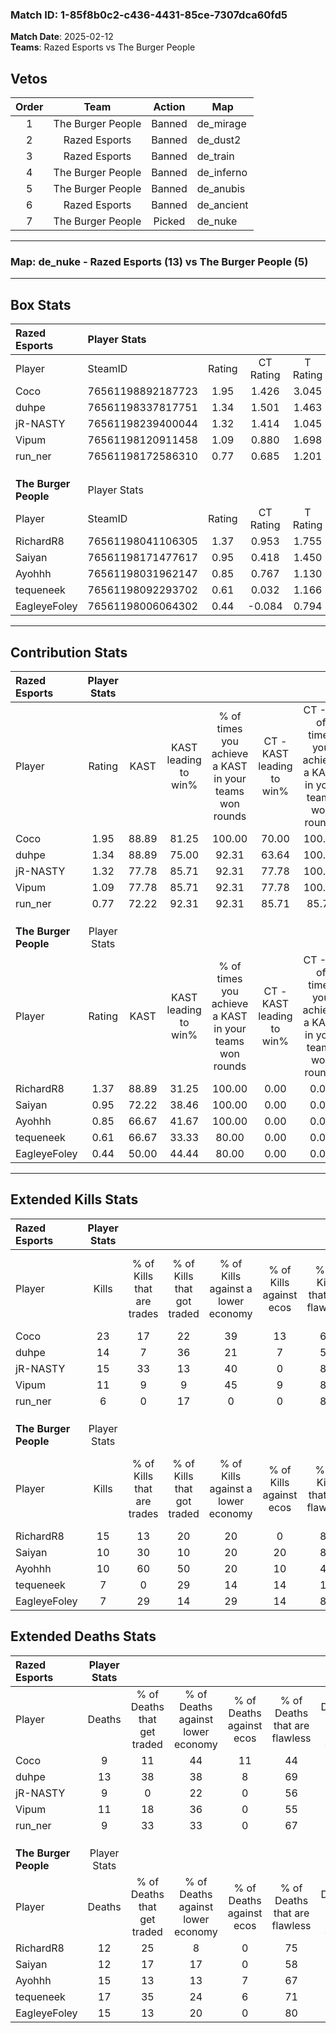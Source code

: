 ### Match ID: 1-85f8b0c2-c436-4431-85ce-7307dca60fd5  
**Match Date**: 2025-02-12  
**Teams**: Razed Esports vs The Burger People  

## Vetos  

| Order | Team | Action | Map |
| :---: | :--: | :----: | --- |
| 1 | The Burger People | Banned | de_mirage |
| 2 | Razed Esports | Banned | de_dust2 |
| 3 | Razed Esports | Banned | de_train |
| 4 | The Burger People | Banned | de_inferno |
| 5 | The Burger People | Banned | de_anubis |
| 6 | Razed Esports | Banned | de_ancient |
| 7 | The Burger People | Picked | de_nuke |

---  

### **Map**: de_nuke - Razed Esports (13) vs The Burger People (5)  
---  

## Box Stats  

| **Razed Esports**     | Player Stats      |        |           |          |       |       |       |         |        |      |     |
| :- | :- | :-: | :-: | :-: | :-: | :-: | :-: | :-: | :-: | :-: | :-: |
| Player                | SteamID           | Rating | CT Rating | T Rating | KAST  |  ADR  | Kills | Assists | Deaths | K/D  | HS% |
| Coco                  | 76561198892187723 |  1.95  |   1.426   |  3.045   | 88.89 | 121.6 |  23   |    3    |   9    | 2.56 | 82  |
| duhpe                 | 76561198337817751 |  1.34  |   1.501   |  1.463   | 88.89 | 96.3  |  14   |    6    |   13   | 1.08 | 64  |
| jR-NASTY              | 76561198239400044 |  1.32  |   1.414   |  1.045   | 77.78 | 69.2  |  15   |    3    |   9    | 1.67 | 33  |
| Vipum                 | 76561198120911458 |  1.09  |   0.880   |  1.698   | 77.78 | 71.3  |  11   |    6    |   11   | 1.00 | 27  |
| run_ner               | 76561198172586310 |  0.77  |   0.685   |  1.201   | 72.22 | 42.4  |   6   |    4    |   9    | 0.67 |  0  |
|                       |                   |        |           |          |       |       |       |         |        |      |     |
|                       |                   |        |           |          |       |       |       |         |        |      |     |
|                       |                   |        |           |          |       |       |       |         |        |      |     |
| **The Burger People** | Player Stats      |        |           |          |       |       |       |         |        |      |     |
| Player                | SteamID           | Rating | CT Rating | T Rating | KAST  |  ADR  | Kills | Assists | Deaths | K/D  | HS% |
| RichardR8             | 76561198041106305 |  1.37  |   0.953   |  1.755   | 88.89 | 85.8  |  15   |    3    |   12   | 1.25 | 66  |
| Saiyan                | 76561198171477617 |  0.95  |   0.418   |  1.450   | 72.22 | 66.9  |  10   |    4    |   12   | 0.83 | 30  |
| Ayohhh                | 76561198031962147 |  0.85  |   0.767   |  1.130   | 66.67 | 79.3  |  10   |    2    |   15   | 0.67 | 70  |
| tequeneek             | 76561198092293702 |  0.61  |   0.032   |  1.166   | 66.67 | 61.3  |   7   |    6    |   17   | 0.41 | 85  |
| EagleyeFoley          | 76561198006064302 |  0.44  |  -0.084   |  0.794   | 50.00 | 35.1  |   7   |    2    |   15   | 0.47 | 57  |
---  

## Contribution Stats  

| **Razed Esports**     | Player Stats |       |                      |                                                        |                           |                                                             |                          |                                                            |
| :- | :-: | :-: | :-: | :-: | :-: | :-: | :-: | :-: |
| Player                |    Rating    | KAST  | KAST leading to win% | % of times you achieve a KAST in your teams won rounds | CT - KAST leading to win% | CT - % of times you achieve a KAST in your teams won rounds | T - KAST leading to win% | T - % of times you achieve a KAST in your teams won rounds |
| Coco                  |     1.95     | 88.89 |        81.25         |                         100.00                         |           70.00           |                           100.00                            |          100.00          |                           100.00                           |
| duhpe                 |     1.34     | 88.89 |        75.00         |                         92.31                          |           63.64           |                           100.00                            |          100.00          |                           83.33                            |
| jR-NASTY              |     1.32     | 77.78 |        85.71         |                         92.31                          |           77.78           |                           100.00                            |          100.00          |                           83.33                            |
| Vipum                 |     1.09     | 77.78 |        85.71         |                         92.31                          |           77.78           |                           100.00                            |          100.00          |                           83.33                            |
| run_ner               |     0.77     | 72.22 |        92.31         |                         92.31                          |           85.71           |                            85.71                            |          100.00          |                           100.00                           |
|                       |              |       |                      |                                                        |                           |                                                             |                          |                                                            |
|                       |              |       |                      |                                                        |                           |                                                             |                          |                                                            |
|                       |              |       |                      |                                                        |                           |                                                             |                          |                                                            |
| **The Burger People** | Player Stats |       |                      |                                                        |                           |                                                             |                          |                                                            |
| Player                |    Rating    | KAST  | KAST leading to win% | % of times you achieve a KAST in your teams won rounds | CT - KAST leading to win% | CT - % of times you achieve a KAST in your teams won rounds | T - KAST leading to win% | T - % of times you achieve a KAST in your teams won rounds |
| RichardR8             |     1.37     | 88.89 |        31.25         |                         100.00                         |           0.00            |                            0.00                             |          45.45           |                           100.00                           |
| Saiyan                |     0.95     | 72.22 |        38.46         |                         100.00                         |           0.00            |                            0.00                             |          50.00           |                           100.00                           |
| Ayohhh                |     0.85     | 66.67 |        41.67         |                         100.00                         |           0.00            |                            0.00                             |          55.56           |                           100.00                           |
| tequeneek             |     0.61     | 66.67 |        33.33         |                         80.00                          |           0.00            |                            0.00                             |          40.00           |                           80.00                            |
| EagleyeFoley          |     0.44     | 50.00 |        44.44         |                         80.00                          |           0.00            |                            0.00                             |          57.14           |                           80.00                            |
---  

## Extended Kills Stats  

| **Razed Esports**     | Player Stats |                            |                            |                                    |                         |                              |                                 |                                       |                    |           |
| :- | :-: | :-: | :-: | :-: | :-: | :-: | :-: | :-: | :-: | :-: |
| Player                |    Kills     | % of Kills that are trades | % of Kills that got traded | % of Kills against a lower economy | % of Kills against ecos | % of Kills that are flawless | % of Kills that are close duels | % of Kills that are assisted by flash | Pistol Round Kills | AWP Kills |
| Coco                  |      23      |             17             |             22             |                 39                 |           13            |              61              |                9                |                   0                   |         2          |     0     |
| duhpe                 |      14      |             7              |             36             |                 21                 |            7            |              50              |               29                |                   7                   |         1          |     0     |
| jR-NASTY              |      15      |             33             |             13             |                 40                 |            0            |              80              |               13                |                   0                   |         1          |     2     |
| Vipum                 |      11      |             9              |             9              |                 45                 |            9            |              82              |                0                |                   0                   |         1          |     0     |
| run_ner               |      6       |             0              |             17             |                 0                  |            0            |              83              |                0                |                   0                   |         0          |     0     |
|                       |              |                            |                            |                                    |                         |                              |                                 |                                       |                    |           |
|                       |              |                            |                            |                                    |                         |                              |                                 |                                       |                    |           |
|                       |              |                            |                            |                                    |                         |                              |                                 |                                       |                    |           |
| **The Burger People** | Player Stats |                            |                            |                                    |                         |                              |                                 |                                       |                    |           |
| Player                |    Kills     | % of Kills that are trades | % of Kills that got traded | % of Kills against a lower economy | % of Kills against ecos | % of Kills that are flawless | % of Kills that are close duels | % of Kills that are assisted by flash | Pistol Round Kills | AWP Kills |
| RichardR8             |      15      |             13             |             20             |                 20                 |            0            |              80              |                7                |                   7                   |         3          |     0     |
| Saiyan                |      10      |             30             |             10             |                 20                 |           20            |              80              |               20                |                   0                   |         1          |     2     |
| Ayohhh                |      10      |             60             |             50             |                 20                 |           10            |              40              |               10                |                   0                   |         1          |     0     |
| tequeneek             |      7       |             0              |             29             |                 14                 |           14            |              14              |               29                |                   0                   |         1          |     0     |
| EagleyeFoley          |      7       |             29             |             14             |                 29                 |           14            |              86              |                0                |                   0                   |         1          |     0     |
## Extended Deaths Stats  

| **Razed Esports**     | Player Stats |                             |                                   |                          |                               |                            |                           |               |
| :- | :-: | :-: | :-: | :-: | :-: | :-: | :-: | :-: |
| Player                |    Deaths    | % of Deaths that get traded | % of Deaths against lower economy | % of Deaths against ecos | % of Deaths that are flawless | % of Deaths that are close | % of Deaths while blinded | Deaths to AWP |
| Coco                  |      9       |             11              |                44                 |            11            |              44               |             11             |             0             |       0       |
| duhpe                 |      13      |             38              |                38                 |            8             |              69               |             15             |             0             |       1       |
| jR-NASTY              |      9       |              0              |                22                 |            0             |              56               |             11             |             0             |       0       |
| Vipum                 |      11      |             18              |                36                 |            0             |              55               |             9              |             9             |       0       |
| run_ner               |      9       |             33              |                33                 |            0             |              67               |             11             |             0             |       1       |
|                       |              |                             |                                   |                          |                               |                            |                           |               |
|                       |              |                             |                                   |                          |                               |                            |                           |               |
|                       |              |                             |                                   |                          |                               |                            |                           |               |
| **The Burger People** | Player Stats |                             |                                   |                          |                               |                            |                           |               |
| Player                |    Deaths    | % of Deaths that get traded | % of Deaths against lower economy | % of Deaths against ecos | % of Deaths that are flawless | % of Deaths that are close | % of Deaths while blinded | Deaths to AWP |
| RichardR8             |      12      |             25              |                 8                 |            0             |              75               |             17             |             0             |       1       |
| Saiyan                |      12      |             17              |                17                 |            0             |              58               |             8              |             8             |       0       |
| Ayohhh                |      15      |             13              |                13                 |            7             |              67               |             13             |             0             |       0       |
| tequeneek             |      17      |             35              |                24                 |            6             |              71               |             12             |             0             |       1       |
| EagleyeFoley          |      15      |             13              |                20                 |            0             |              80               |             7              |             0             |       0       |
